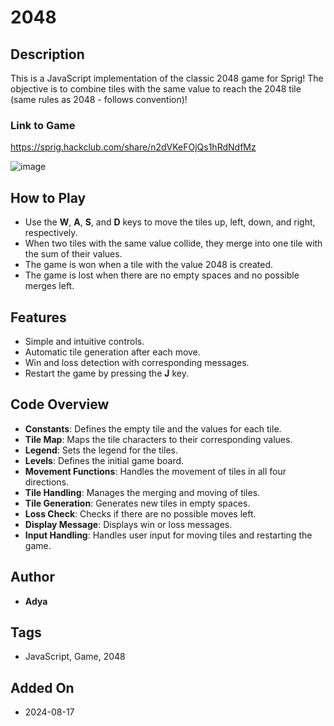# 2048

## Description
This is a JavaScript implementation of the classic 2048 game for Sprig! The objective is to combine tiles with the same value to reach the 2048 tile (same rules as 2048 - follows convention)! 

### Link to Game
https://sprig.hackclub.com/share/n2dVKeFOjQs1hRdNdfMz 

![image](https://github.com/user-attachments/assets/5796fcb3-295e-4426-8432-f035bdb925c2)

## How to Play
- Use the **W**, **A**, **S**, and **D** keys to move the tiles up, left, down, and right, respectively.
- When two tiles with the same value collide, they merge into one tile with the sum of their values.
- The game is won when a tile with the value 2048 is created.
- The game is lost when there are no empty spaces and no possible merges left.

## Features
- Simple and intuitive controls.
- Automatic tile generation after each move.
- Win and loss detection with corresponding messages.
- Restart the game by pressing the **J** key.

## Code Overview
- **Constants**: Defines the empty tile and the values for each tile.
- **Tile Map**: Maps the tile characters to their corresponding values.
- **Legend**: Sets the legend for the tiles.
- **Levels**: Defines the initial game board.
- **Movement Functions**: Handles the movement of tiles in all four directions.
- **Tile Handling**: Manages the merging and moving of tiles.
- **Tile Generation**: Generates new tiles in empty spaces.
- **Loss Check**: Checks if there are no possible moves left.
- **Display Message**: Displays win or loss messages.
- **Input Handling**: Handles user input for moving tiles and restarting the game.

## Author
- **Adya**

## Tags
- JavaScript, Game, 2048

## Added On
- 2024-08-17
